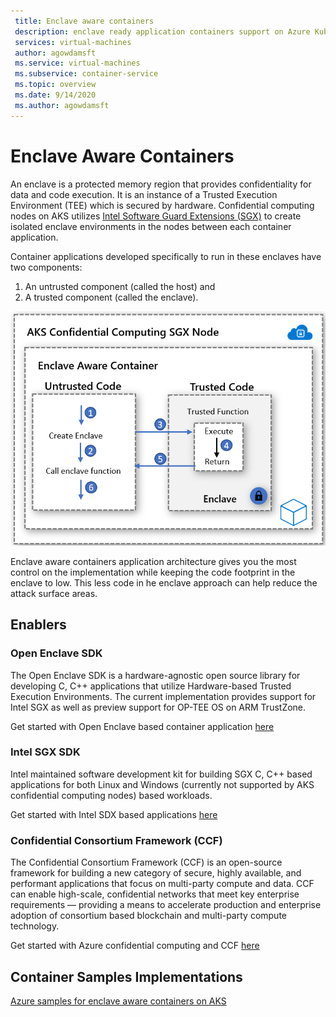 ```yaml
---
 title: Enclave aware containers
 description: enclave ready application containers support on Azure Kubernetes Service (AKS)
 services: virtual-machines
 author: agowdamsft
 ms.service: virtual-machines
 ms.subservice: container-service
 ms.topic: overview
 ms.date: 9/14/2020
 ms.author: agowdamsft
---
```


# Enclave Aware Containers

An enclave is a protected memory region that provides confidentiality for data and code execution. It is an instance of a Trusted Execution Environment (TEE) which is secured by hardware. Confidential computing nodes on AKS utilizes [Intel Software Guard Extensions (SGX)](https://software.intel.com/en-us/sgx) to create isolated enclave environments in the nodes between each container application.

Container applications developed specifically to run in these enclaves have two components:

1. An untrusted component (called the host) and
1. A trusted component (called the enclave).

![Enclave Aware Container Architecture](./media/aks/enclaveawarecontainer.png)

Enclave aware containers application architecture gives you the most control on the implementation while keeping the code footprint in the enclave to low. This less code in he enclave approach can help reduce the attack surface areas.   

## Enablers

### Open Enclave SDK
The Open Enclave SDK is a hardware-agnostic open source library for developing C, C++ applications that utilize Hardware-based Trusted Execution Environments. The current implementation provides support for Intel SGX as well as preview support for OP-TEE OS on ARM TrustZone.

Get started with Open Enclave based container application [here](https://github.com/openenclave/openenclave/tree/master/docs/GettingStartedDocs)

### Intel SGX SDK
Intel maintained software development kit for building SGX C, C++ based applications for both Linux and Windows (currently not supported by AKS confidential computing nodes) based workloads.

Get started with Intel SDX based applications [here](https://software.intel.com/content/www/us/en/develop/topics/software-guard-extensions/sdk.html)

### Confidential Consortium Framework (CCF)
The Confidential Consortium Framework (CCF) is an open-source framework for building a new category of secure, highly available, and performant applications that focus on multi-party compute and data. CCF can enable high-scale, confidential networks that meet key enterprise requirements — providing a means to accelerate production and enterprise adoption of consortium based blockchain and multi-party compute technology.

Get started with Azure confidential computing and CCF [here](https://github.com/Microsoft/CCF)

## Container Samples Implementations

[Azure samples for enclave aware containers on AKS](https://github.com/Azure-Samples/enclave-aware-container-samples)

<!-- LINKS - external -->
[Azure Attestation]: https://docs.microsoft.com/en-us/azure/attestation/


<!-- LINKS - internal -->
[DC Virtual Machine]: /confidential-computing/virtual-machine-solutions
[Confidential Containers]: /confidential-computing/containercompute/confidential-containers